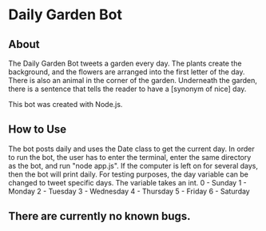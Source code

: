 # Daily Garden Bot

## About
The Daily Garden Bot tweets a garden every day. The plants create the background, and the flowers are arranged into the first letter of the day. There is also an animal in the corner of the garden. Underneath the garden, there is a sentence that tells the reader to have a [synonym of nice] day. 

This bot was created with Node.js. 

## How to Use 
The bot posts daily and uses the Date class to get the current day. In order to run the bot, the user has to enter the terminal, enter the same directory as the bot, and run "node app.js". If the computer is left on for several days, then the bot will print daily. For testing purposes, the day variable can be changed to tweet specific days. The variable takes an int. 
0 - Sunday
1 - Monday
2 - Tuesday
3 - Wednesday
4 - Thursday
5 - Friday
6 - Saturday 

## There are currently no known bugs. 